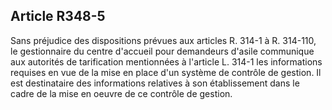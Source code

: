 ## Article R348-5

Sans préjudice des dispositions prévues aux articles R. 314-1 à R. 314-110, le gestionnaire du centre
d'accueil pour demandeurs d'asile communique aux autorités de tarification mentionnées à l'article L. 314-1
les informations requises en vue de la mise en place d'un système de contrôle de gestion. Il est destinataire
des informations relatives à son établissement dans le cadre de la mise en oeuvre de ce contrôle de gestion.

